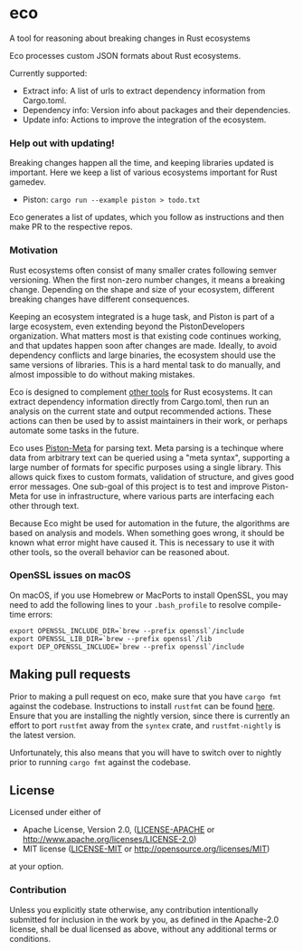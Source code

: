 # eco
A tool for reasoning about breaking changes in Rust ecosystems

Eco processes custom JSON formats about Rust ecosystems.

Currently supported:

- Extract info: A list of urls to extract dependency information from Cargo.toml.
- Dependency info: Version info about packages and their dependencies.
- Update info: Actions to improve the integration of the ecosystem.

### Help out with updating!

Breaking changes happen all the time, and keeping libraries updated is important.
Here we keep a list of various ecosystems important for Rust gamedev.

- Piston: `cargo run --example piston > todo.txt`

Eco generates a list of updates, which you follow as instructions and then make PR to the respective repos.

### Motivation

Rust ecosystems often consist of many smaller crates following semver versioning.
When the first non-zero number changes, it means a breaking change.
Depending on the shape and size of your ecosystem, different breaking changes have different consequences.

Keeping an ecosystem integrated is a huge task, and Piston is part of a large ecosystem,
even extending beyond the PistonDevelopers organization.
What matters most is that existing code continues working, and that updates happen soon after changes are made.
Ideally, to avoid dependency conflicts and large binaries, the ecosystem should use the same versions of libraries.
This is a hard mental task to do manually, and almost impossible to do without making mistakes.

Eco is designed to complement [other tools](https://github.com/PistonDevelopers/eco/issues/20) for Rust ecosystems.
It can extract dependency information directly from Cargo.toml,
then run an analysis on the current state and output recommended actions.
These actions can then be used by to assist maintainers in their work, or perhaps automate some tasks in the future.

Eco uses [Piston-Meta](https://github.com/pistondevelopers/meta) for parsing text.
Meta parsing is a techinque where data from arbitrary text can be queried using a "meta syntax",
supporting a large number of formats for specific purposes using a single library.
This allows quick fixes to custom formats, validation of structure, and gives good error messages.
One sub-goal of this project is to test and improve Piston-Meta for use in infrastructure,
where various parts are interfacing each other through text.

Because Eco might be used for automation in the future, the algorithms are based on analysis and models.
When something goes wrong, it should be known what error might have caused it.
This is necessary to use it with other tools, so the overall behavior can be reasoned about.

### OpenSSL issues on macOS

On macOS, if you use Homebrew or MacPorts to install OpenSSL, you may need to add the following lines
to your `.bash_profile` to resolve compile-time errors:

```
export OPENSSL_INCLUDE_DIR=`brew --prefix openssl`/include
export OPENSSL_LIB_DIR=`brew --prefix openssl`/lib
export DEP_OPENSSL_INCLUDE=`brew --prefix openssl`/include
```

## Making pull requests

Prior to making a pull request on eco, make sure that you have `cargo fmt` against the
codebase. Instructions to install `rustfmt` can be found [here](https://github.com/rust-lang-nursery/rustfmt).
Ensure that you are installing the nightly version, since there is currently an effort
to port `rustfmt` away from the `syntex` crate, and `rustfmt-nightly` is the latest version.

Unfortunately, this also means that you will have to switch over to nightly prior to
running `cargo fmt` against the codebase.

## License

Licensed under either of

 * Apache License, Version 2.0, ([LICENSE-APACHE](LICENSE-APACHE) or http://www.apache.org/licenses/LICENSE-2.0)
 * MIT license ([LICENSE-MIT](LICENSE-MIT) or http://opensource.org/licenses/MIT)

at your option.

### Contribution

Unless you explicitly state otherwise, any contribution intentionally submitted
for inclusion in the work by you, as defined in the Apache-2.0 license, shall be dual licensed as above, without any
additional terms or conditions.
